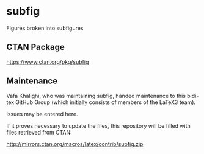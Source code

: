 # subfig
Figures broken into subfigures

## CTAN Package
 https://www.ctan.org/pkg/subfig



## Maintenance
Vafa Khalighi, who was maintaining subfig, handed maintenance to this bidi-tex
GitHub Group (which initially consists of members of the LaTeX3 team).

Issues may be entered here.

If it proves necessary to update the files, this repository will
be filled with files retrieved from CTAN:

http://mirrors.ctan.org/macros/latex/contrib/subfig.zip


